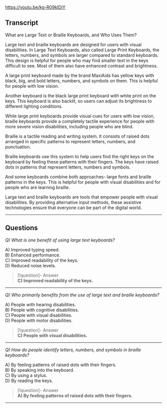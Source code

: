 https://youtu.be/kg-R09kIDiY

## Transcript
What are Large Text or Braille Keyboards, and Who Uses Them?

Large text and braille keyboards are designed for users with visual disabilities. In Large Text Keyboards, also called Large Print Keyboards, the letters, numbers, and symbols are larger compared to standard keyboards. This design is helpful for people who may find smaller text in the keys difficult to see. Most of them also have enhanced contrast and brightness.

A large print keyboard made by the brand MaxiAids has yellow keys with black, big, and bold letters, numbers, and symbols on them. This is helpful for people with low vision.

Another keyboard is the black large print keyboard with white print on the keys. This keyboard is also backlit, so users can adjust its brightness to different lighting conditions.

While large print keyboards provide visual cues for users with low vision, braille keyboards provide a completely tactile experience for people with more severe vision disabilities, including people who are blind.

Braille is a tactile reading and writing system. It consists of raised dots arranged in specific patterns to represent letters, numbers, and punctuation.

Braille keyboards use this system to help users find the right keys on the keyboard by feeling these patterns with their fingers. The keys have raised dots in patterns that represent letters, numbers and symbols.

And some keyboards combine both approaches- large fonts and braille patterns in the keys. This is helpful for people with visual disabilities and for people who are learning braille.

Large text and braille keyboards are tools that empower people with visual disabilities. By providing alternative input methods, these assistive technologies ensure that everyone can be part of the digital world.

---
## Questions
*Q) What is one benefit of using large text keyboards?*

A) Improved typing speed.  
B) Enhanced performance.  
C) Improved readability of the keys.  
D) Reduced noise levels.  

> [!question]- Answer  
> **C) Improved readability of the keys.**  

---

*Q) Who primarily benefits from the use of large text and braille keyboards?*

A) People with hearing disabilities.  
B) People with cognitive disabilities.  
C) People with visual disabilities.  
D) People with motor disabilities.  

> [!question]- Answer  
> **C) People with visual disabilities.**  

---

*Q) How do people identify letters, numbers, and symbols in braille keyboards?*

A) By feeling patterns of raised dots with their fingers.  
B) By speaking into the keyboard.  
C) By using a stylus.  
D) By reading the keys.  

> [!question]- Answer  
> **A) By feeling patterns of raised dots with their fingers.**  

---
